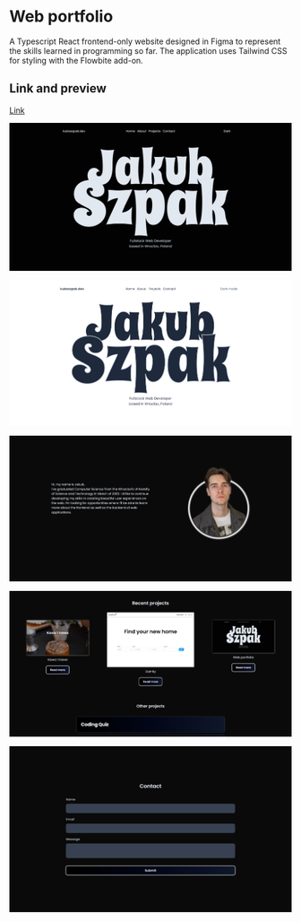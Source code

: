 # Web portfolio

A Typescript React frontend-only website designed in Figma to represent the skills learned in programming so far. The application uses Tailwind CSS for styling with the Flowbite add-on.
<br/>

## Link and preview

[Link](https://kubaszpak.netlify.app/)
<br/>

![Landing page](src/assets/static/portfolio/portfolio.png)

![Landing page - light mode](src/assets/static/portfolio/portfolioLight.png)

![About section](src/assets/static/portfolio/portfolioAbout.png)

![Projects section](src/assets/static/portfolio/portfolioProjects.png)

![Contact form](src/assets/static/portfolio/portfolioContact.png)